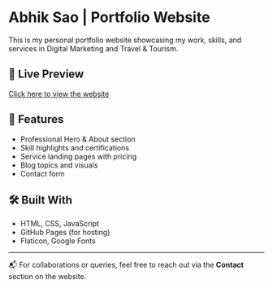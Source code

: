 # Abhik Sao | Portfolio Website

This is my personal portfolio website showcasing my work, skills, and services in Digital Marketing and Travel & Tourism.

## 🔗 Live Preview
[Click here to view the website](https://abhiksao.github.io)

## 📁 Features
- Professional Hero & About section
- Skill highlights and certifications
- Service landing pages with pricing
- Blog topics and visuals
- Contact form

## 🛠️ Built With
- HTML, CSS, JavaScript
- GitHub Pages (for hosting)
- Flaticon, Google Fonts

---

📬 For collaborations or queries, feel free to reach out via the **Contact** section on the website.